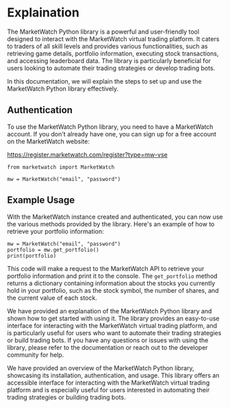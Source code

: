 # Explaination

The MarketWatch Python library is a powerful and user-friendly tool designed to interact with the MarketWatch virtual trading platform. It caters to traders of all skill levels and provides various functionalities, such as retrieving game details, portfolio information, executing stock transactions, and accessing leaderboard data. The library is particularly beneficial for users looking to automate their trading strategies or develop trading bots.

In this documentation, we will explain the steps to set up and use the MarketWatch Python library effectively.

## Authentication

To use the MarketWatch Python library, you need to have a MarketWatch account. If you don't already have one, you can sign up for a free account on the MarketWatch website:

https://register.marketwatch.com/register?type=mw-vse

```
from marketwatch import MarketWatch

mw = MarketWatch("email", "password")
```

## Example Usage

With the MarketWatch instance created and authenticated, you can now use the various methods provided by the library. Here's an example of how to retrieve your portfolio information:

```
mw = MarketWatch("email", "password")
portfolio = mw.get_portfolio()
print(portfolio)
```

This code will make a request to the MarketWatch API to retrieve your portfolio information and print it to the console. The `get_portfolio` method returns a dictionary containing information about the stocks you currently hold in your portfolio, such as the stock symbol, the number of shares, and the current value of each stock.

We have provided an explanation of the MarketWatch Python library and shown how to get started with using it. The library provides an easy-to-use interface for interacting with the MarketWatch virtual trading platform, and is particularly useful for users who want to automate their trading strategies or build trading bots. If you have any questions or issues with using the library, please refer to the documentation or reach out to the developer community for help.

We have provided an overview of the MarketWatch Python library, showcasing its installation, authentication, and usage. This library offers an accessible interface for interacting with the MarketWatch virtual trading platform and is especially useful for users interested in automating their trading strategies or building trading bots.
